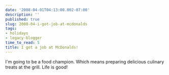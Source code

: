 ```yaml
---
date: '2008-04-01T04:13:00.002-07:00'
description: ''
published: true
slug: 2008-04-i-got-job-at-mcdonalds
tags:
- holidays
- legacy-blogger
time_to_read: 5
title: I got a job at McDonalds!
---
```


I'm going to be a food champion.  Which means preparing delicious culinary treats at the grill.  Life is good!